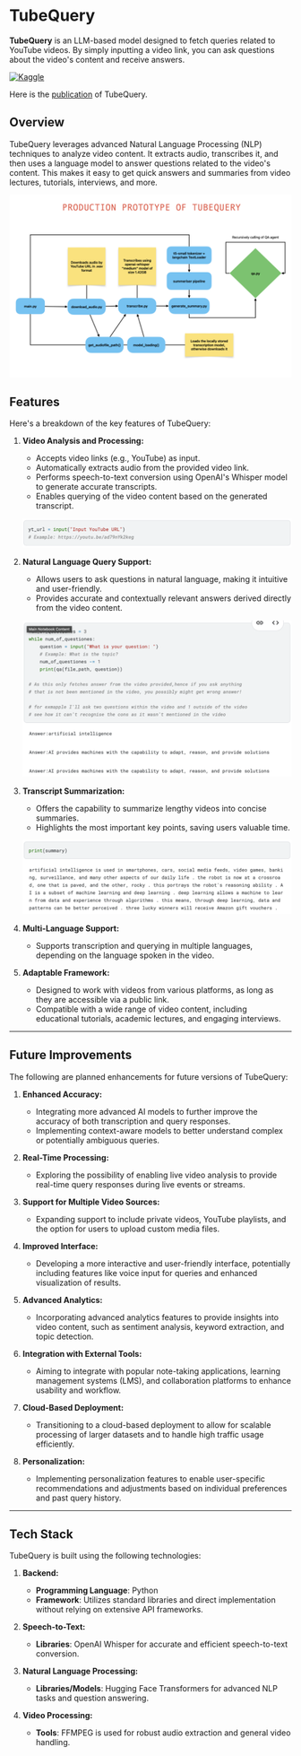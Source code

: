 # TubeQuery

**TubeQuery** is an LLM-based model designed to fetch queries related to YouTube videos. By simply inputting a video link, you can ask questions about the video's content and receive answers.

[![Kaggle](https://img.shields.io/badge/Kaggle-View%20on%20Kaggle-blue?logo=kaggle)](https://www.kaggle.com/code/sitama/tubequery)

Here is the [publication](https://app.readytensor.ai/publications/sw0uANUAdEXE) of TubeQuery. 

## Overview

TubeQuery leverages advanced Natural Language Processing (NLP) techniques to analyze video content. It extracts audio, transcribes it, and then uses a language model to answer questions related to the video's content. This makes it easy to get quick answers and summaries from video lectures, tutorials, interviews, and more.

![PRODUCTION_PROTOTYPE](imgs/PRODUCTION%20PROTOTYPE%20OF%20TUBEQUERY.png)

## Features

Here's a breakdown of the key features of TubeQuery:

1. **Video Analysis and Processing:**
   - Accepts video links (e.g., YouTube) as input.
   - Automatically extracts audio from the provided video link.
   - Performs speech-to-text conversion using OpenAI's Whisper model to generate accurate transcripts.
   - Enables querying of the video content based on the generated transcript.

   ![Input Video Link](imgs/input_video_link.png)

2. **Natural Language Query Support:**
   - Allows users to ask questions in natural language, making it intuitive and user-friendly.
   - Provides accurate and contextually relevant answers derived directly from the video content.

   ![Question and Answers](imgs/question_answers.png)

3. **Transcript Summarization:**
   - Offers the capability to summarize lengthy videos into concise summaries.
   - Highlights the most important key points, saving users valuable time.

   ![Summary](imgs/summary.png)

4. **Multi-Language Support:**
   - Supports transcription and querying in multiple languages, depending on the language spoken in the video.

5. **Adaptable Framework:**
   - Designed to work with videos from various platforms, as long as they are accessible via a public link.
   - Compatible with a wide range of video content, including educational tutorials, academic lectures, and engaging interviews.

---

## Future Improvements

The following are planned enhancements for future versions of TubeQuery:

1. **Enhanced Accuracy:**
   - Integrating more advanced AI models to further improve the accuracy of both transcription and query responses.
   - Implementing context-aware models to better understand complex or potentially ambiguous queries.

2. **Real-Time Processing:**
   - Exploring the possibility of enabling live video analysis to provide real-time query responses during live events or streams.

3. **Support for Multiple Video Sources:**
   - Expanding support to include private videos, YouTube playlists, and the option for users to upload custom media files.

4. **Improved Interface:**
   - Developing a more interactive and user-friendly interface, potentially including features like voice input for queries and enhanced visualization of results.

5. **Advanced Analytics:**
   - Incorporating advanced analytics features to provide insights into video content, such as sentiment analysis, keyword extraction, and topic detection.

6. **Integration with External Tools:**
   - Aiming to integrate with popular note-taking applications, learning management systems (LMS), and collaboration platforms to enhance usability and workflow.

7. **Cloud-Based Deployment:**
   - Transitioning to a cloud-based deployment to allow for scalable processing of larger datasets and to handle high traffic usage efficiently.

8. **Personalization:**
   - Implementing personalization features to enable user-specific recommendations and adjustments based on individual preferences and past query history.

---

## Tech Stack

TubeQuery is built using the following technologies:

1. **Backend:**
   - **Programming Language**: Python
   - **Framework**:  Utilizes standard libraries and direct implementation without relying on extensive API frameworks.

2. **Speech-to-Text:**
   - **Libraries**: OpenAI Whisper for accurate and efficient speech-to-text conversion.

3. **Natural Language Processing:**
   - **Libraries/Models**: Hugging Face Transformers for advanced NLP tasks and question answering.

4. **Video Processing:**
   - **Tools**: FFMPEG is used for robust audio extraction and general video handling.
